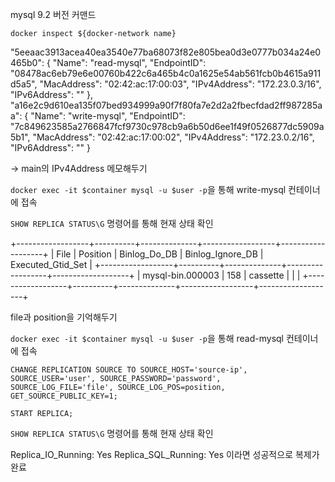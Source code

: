 mysql 9.2 버전 커맨드

`docker inspect ${docker-network name}`

"5eeaac3913acea40ea3540e77ba68073f82e805bea0d3e0777b034a24e0465b0": {
    "Name": "read-mysql",
    "EndpointID": "08478ac6eb79e6e00760b422c6a465b4c0a1625e54ab561fcb0b4615a911d5a5",
    "MacAddress": "02:42:ac:17:00:03",
    "IPv4Address": "172.23.0.3/16",
    "IPv6Address": ""
},
"a16e2c9d610ea135f07bed934999a90f7f80fa7e2d2a2fbecfdad2ff987285aa": {
    "Name": "write-mysql",
    "EndpointID": "7c849623585a2766847fcf9730c978cb9a6b50d6ee1f49f0526877dc5909a5b1",
    "MacAddress": "02:42:ac:17:00:02",
    "IPv4Address": "172.23.0.2/16",
    "IPv6Address": ""
}

-> main의 IPv4Address 메모해두기

`docker exec -it $container mysql -u $user -p`을 통해 write-mysql 컨테이너에 접속

`SHOW REPLICA STATUS\G` 명령어를 통해 현재 상태 확인

+------------------+----------+--------------+------------------+-------------------+
| File             | Position | Binlog_Do_DB | Binlog_Ignore_DB | Executed_Gtid_Set |
+------------------+----------+--------------+------------------+-------------------+
| mysql-bin.000003 |      158 | cassette     |                  |                   |
+------------------+----------+--------------+------------------+-------------------+

file과 position을 기억해두기

`docker exec -it $container mysql -u $user -p`을 통해 read-mysql 컨테이너에 접속

`CHANGE REPLICATION SOURCE TO
SOURCE_HOST='source-ip',
SOURCE_USER='user',
SOURCE_PASSWORD='password',
SOURCE_LOG_FILE='file',
SOURCE_LOG_POS=position,
GET_SOURCE_PUBLIC_KEY=1;
`

`START REPLICA;`

`SHOW REPLICA STATUS\G` 명령어를 통해 현재 상태 확인

Replica_IO_Running: Yes
Replica_SQL_Running: Yes
이라면 성공적으로 복제가 완료

